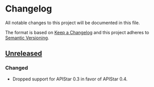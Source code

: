# Changelog

All notable changes to this project will be documented in this file.

The format is based on [Keep a Changelog] and this project adheres to
[Semantic Versioning].

[Keep a Changelog]: http://keepachangelog.com/en/1.0.0/
[Semantic Versioning]: http://semver.org/spec/v2.0.0.html


## [Unreleased]
### Changed

* Dropped support for APIStar 0.3 in favor of APIStar 0.4.


[Unreleased]: https://github.com/Bogdanp/apistar_cors/compare/v0.1.0...HEAD
